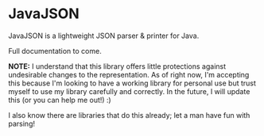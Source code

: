 # JavaJSON

JavaJSON is a lightweight JSON parser \& printer for Java.

Full documentation to come.

**NOTE:** I understand that this library offers little protections against
undesirable changes to the representation. As of right now, I'm accepting this
because I'm looking to have a working library for personal use but trust myself
to use my library carefully and correctly. In the future, I will update this
(or you can help me out!) :)

I also know there are libraries that do this already; let a man have fun with
parsing!
